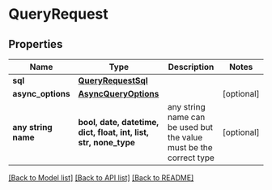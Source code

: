 # QueryRequest


## Properties
Name | Type | Description | Notes
------------ | ------------- | ------------- | -------------
**sql** | [**QueryRequestSql**](QueryRequestSql.md) |  | 
**async_options** | [**AsyncQueryOptions**](AsyncQueryOptions.md) |  | [optional] 
**any string name** | **bool, date, datetime, dict, float, int, list, str, none_type** | any string name can be used but the value must be the correct type | [optional]

[[Back to Model list]](../README.md#documentation-for-models) [[Back to API list]](../README.md#documentation-for-api-endpoints) [[Back to README]](../README.md)


